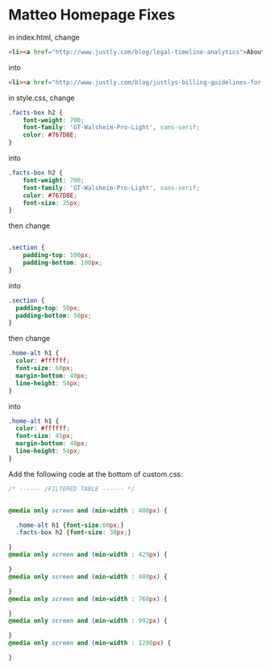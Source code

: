 # Matteo Homepage Fixes

in index.html, change

```html
<li><a href="http://www.justly.com/blog/legal-timeline-analytics">About Us</a></li>
```

into 

```html
<li><a href="http://www.justly.com/blog/justlys-billing-guidelines-for-outside-counsel">About Us</a></li>
```

in style.css, change

```css
.facts-box h2 {
    font-weight: 700;
    font-family: 'GT-Walsheim-Pro-Light', sans-serif;
    color: #767D8E;
}
```

into 

```css
.facts-box h2 {
    font-weight: 700;
    font-family: 'GT-Walsheim-Pro-Light', sans-serif;
    color: #767D8E;
    font-size: 25px;
}
```


then change

```css

.section {
    padding-top: 100px;
    padding-bottom: 100px;
}

```

into

```css
.section {
  padding-top: 50px;
  padding-bottom: 50px;
}
```


then change

```css
.home-alt h1 {
  color: #ffffff;
  font-size: 60px;
  margin-bottom: 40px;
  line-height: 54px;
}
```

into 

```css
.home-alt h1 {
  color: #ffffff;
  font-size: 45px;
  margin-bottom: 40px;
  line-height: 54px;
}
```

Add the following code at the bottom of custom.css:

```css
/* ------ /FILTERED TABLE ------ */


@media only screen and (min-width : 400px) {

  .home-alt h1 {font-size:60px;}
  .facts-box h2 {font-size: 30px;}

}
@media only screen and (min-width : 429px) {

}
@media only screen and (min-width : 480px) {

}
@media only screen and (min-width : 768px) {

}
@media only screen and (min-width : 992px) {

}
@media only screen and (min-width : 1200px) {

}

```
